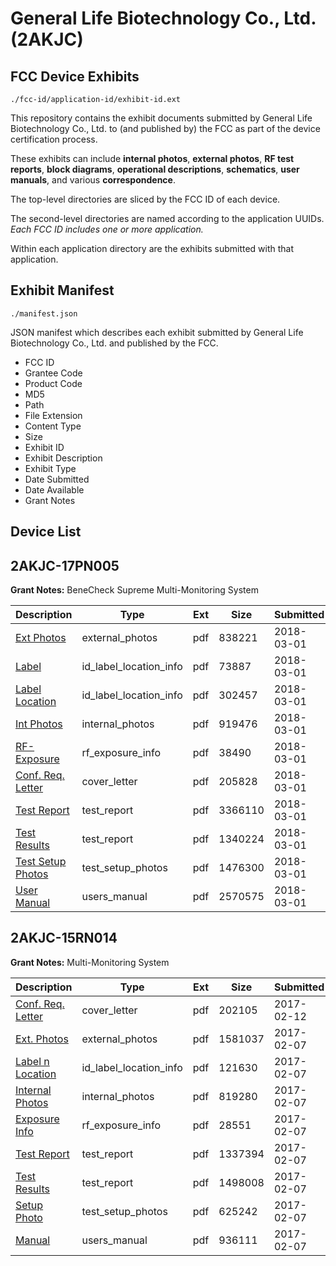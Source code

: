 # General Life Biotechnology Co., Ltd. (2AKJC)
## FCC Device Exhibits

```
./fcc-id/application-id/exhibit-id.ext
```

This repository contains the exhibit documents submitted by General Life Biotechnology Co., Ltd. to (and published by) the FCC as part of the device certification process.

These exhibits can include **internal photos**, **external photos**, **RF test reports**, **block diagrams**, **operational descriptions**, **schematics**, **user manuals**, and various **correspondence**.

The top-level directories are sliced by the FCC ID of each device.

The second-level directories are named according to the application UUIDs. *Each FCC ID includes one or more application.*

Within each application directory are the exhibits submitted with that application. 

## Exhibit Manifest

```
./manifest.json
```

JSON manifest which describes each exhibit submitted by General Life Biotechnology Co., Ltd. and published by the FCC.

- FCC ID
- Grantee Code
- Product Code
- MD5
- Path
- File Extension
- Content Type
- Size
- Exhibit ID
- Exhibit Description
- Exhibit Type
- Date Submitted
- Date Available
- Grant Notes

## Device List
## 2AKJC-17PN005
**Grant Notes:** BeneCheck Supreme Multi-Monitoring System

| Description | Type | Ext | Size | Submitted | Available |
| ----------- | ---- | --- | ---- | --------- | --------- |
| [Ext Photos](2AKJC-17PN005/6e712fdd99f1bff51b70010a2d111b60/3766578.pdf) | external_photos | pdf | 838221 | 2018-03-01 | 2018-03-06 |
| [Label](2AKJC-17PN005/6e712fdd99f1bff51b70010a2d111b60/3766579.pdf) | id_label_location_info | pdf | 73887 | 2018-03-01 | 2018-03-06 |
| [Label Location](2AKJC-17PN005/6e712fdd99f1bff51b70010a2d111b60/3766580.pdf) | id_label_location_info | pdf | 302457 | 2018-03-01 | 2018-03-06 |
| [Int Photos](2AKJC-17PN005/6e712fdd99f1bff51b70010a2d111b60/3766581.pdf) | internal_photos | pdf | 919476 | 2018-03-01 | 2018-03-06 |
| [RF-Exposure](2AKJC-17PN005/6e712fdd99f1bff51b70010a2d111b60/3766582.pdf) | rf_exposure_info | pdf | 38490 | 2018-03-01 | 2018-03-06 |
| [Conf. Req. Letter](2AKJC-17PN005/6e712fdd99f1bff51b70010a2d111b60/3766577.pdf) | cover_letter | pdf | 205828 | 2018-03-01 | 2018-03-06 |
| [Test Report](2AKJC-17PN005/6e712fdd99f1bff51b70010a2d111b60/3766583.pdf) | test_report | pdf | 3366110 | 2018-03-01 | 2018-03-06 |
| [Test Results](2AKJC-17PN005/6e712fdd99f1bff51b70010a2d111b60/3766584.pdf) | test_report | pdf | 1340224 | 2018-03-01 | 2018-03-06 |
| [Test Setup Photos](2AKJC-17PN005/6e712fdd99f1bff51b70010a2d111b60/3766585.pdf) | test_setup_photos | pdf | 1476300 | 2018-03-01 | 2018-03-06 |
| [User Manual](2AKJC-17PN005/6e712fdd99f1bff51b70010a2d111b60/3766586.pdf) | users_manual | pdf | 2570575 | 2018-03-01 | 2018-03-06 |
## 2AKJC-15RN014
**Grant Notes:** Multi-Monitoring System

| Description | Type | Ext | Size | Submitted | Available |
| ----------- | ---- | --- | ---- | --------- | --------- |
| [Conf. Req. Letter](2AKJC-15RN014/56c53d073c0463e3cd91a427e4294a51/3281211.pdf) | cover_letter | pdf | 202105 | 2017-02-12 | 2017-02-14 |
| [Ext. Photos](2AKJC-15RN014/56c53d073c0463e3cd91a427e4294a51/3277927.pdf) | external_photos | pdf | 1581037 | 2017-02-07 | 2017-02-14 |
| [Label n Location](2AKJC-15RN014/56c53d073c0463e3cd91a427e4294a51/3277928.pdf) | id_label_location_info | pdf | 121630 | 2017-02-07 | 2017-02-14 |
| [Internal Photos](2AKJC-15RN014/56c53d073c0463e3cd91a427e4294a51/3277929.pdf) | internal_photos | pdf | 819280 | 2017-02-07 | 2017-02-14 |
| [Exposure Info](2AKJC-15RN014/56c53d073c0463e3cd91a427e4294a51/3277930.pdf) | rf_exposure_info | pdf | 28551 | 2017-02-07 | 2017-02-14 |
| [Test Report](2AKJC-15RN014/56c53d073c0463e3cd91a427e4294a51/3277931.pdf) | test_report | pdf | 1337394 | 2017-02-07 | 2017-02-14 |
| [Test Results](2AKJC-15RN014/56c53d073c0463e3cd91a427e4294a51/3277932.pdf) | test_report | pdf | 1498008 | 2017-02-07 | 2017-02-14 |
| [Setup Photo](2AKJC-15RN014/56c53d073c0463e3cd91a427e4294a51/3277933.pdf) | test_setup_photos | pdf | 625242 | 2017-02-07 | 2017-02-14 |
| [Manual](2AKJC-15RN014/56c53d073c0463e3cd91a427e4294a51/3277934.pdf) | users_manual | pdf | 936111 | 2017-02-07 | 2017-02-14 |
